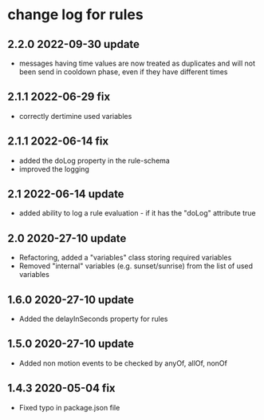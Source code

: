 # change log for rules

## 2.2.0 2022-09-30 update

- messages having time values are now treated as duplicates and will not been send in cooldown phase, even if they have different times

## 2.1.1 2022-06-29 fix

- correctly dertimine used variables

## 2.1.1 2022-06-14 fix

- added the doLog property in the rule-schema
- improved the logging

## 2.1 2022-06-14 update

- added ability to log a rule evaluation - if it has the "doLog" attribute true

## 2.0 2020-27-10 update

- Refactoring, added a "variables" class storing required variables
- Removed "internal" variables (e.g. sunset/sunrise) from the list of used variables

## 1.6.0 2020-27-10 update

- Added the delayInSeconds property for rules

## 1.5.0 2020-27-10 update

- Added non motion events to be checked by anyOf, allOf, nonOf

## 1.4.3 2020-05-04 fix

- Fixed typo in package.json file
